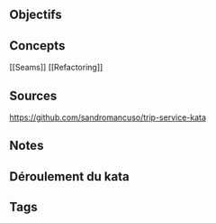 ## Objectifs

## Concepts
[[Seams]]
[[Refactoring]]

## Sources
https://github.com/sandromancuso/trip-service-kata

## Notes

## Déroulement du kata

## Tags